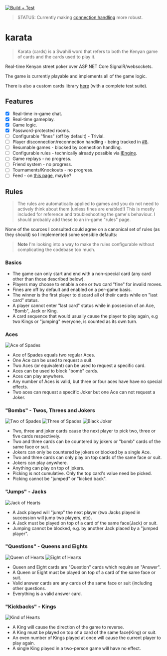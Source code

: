 [![Build + Test](https://github.com/sixpeteunder/karata/actions/workflows/dotnet.yml/badge.svg)](https://github.com/sixpeteunder/karata/actions/workflows/dotnet.yml)

> STATUS: Currently making [connection handling](https://github.com/sixpeteunder/karata/issues/8) more robust.

# karata

> Karata (cards) is a Swahili word that refers to both the Kenyan game of cards and the cards used to play it.

Real-time Kenyan street poker over ASP.NET Core SignalR/websockets.

The game is currently playable and implements all of the game logic.

There is also a custom cards library [here](https://github.com/sixpeteunder/karata/tree/main/src/Karata.Cards) (with a complete test suite).

## Features
- [x] Real-time in-game chat.
- [x] Real-time gameplay.
- [x] Game logic.
- [x] Password-protected rooms.
- [ ] Configurable "fines" (off by default) - Trivial.
- [ ] Player disconnection/reconnection handling - being tracked in [#8](https://github.com/sixpeteunder/karata/issues/8).
- [ ] Resumable games - blocked by connection handling.
- [ ] Configurable rules - technically already possible via [IEngine](https://github.com/sixpeteunder/karata/blob/main/src/Karata.Web/Engines/IEngine.cs).
- [ ] Game replays - no progress.
- [ ] Friend system - no progress.
- [ ] Tournaments/Knockouts - no progress.
- [ ] Feed - on [this page](https://github.com/sixpeteunder/karata/blob/main/src/Karata.Web/Pages/Index.razor), maybe?

## Rules

> The rules are automatically applied to games and you do not need to actively think about them (unless fines are enabled!)
> This is mostly included for reference and troubleshooting the game's behaviour.
> I should probably add these to an in-game "rules" page.

None of the sources I consulted could agree on a canonical set of rules (as they should) so I implemented some sensible defaults:

> **Note**
> I'm looking into a way to make the rules configurable without complicating the codebase too much.

### Basics
- The game can only start and end with a non-special card (any card other than those described below).
- Players may choose to enable a one or two card "fine" for invalid moves.
- Fines are off by default and enabled on a per-game basis.
- The winner is the first player to discard all of theiir cards while on "last card" status.
- A player cannot enter "last card" status while in possesion of an Ace, "Bomb", Jack or King.
- A card sequence that would usually cause the player to play again, e.g two Kings or "jumping" everyone, is counted as its own turn.

### Aces

![Ace of Spades](https://github.com/sixpeteunder/karata/blob/main/src/Karata.Web/wwwroot/img/cards/AceSpades.svg)

- Ace of Spades equals two regular Aces.
- One Ace can be used to request a suit.
- Two Aces (or equivalent) can be used to request a specific card.
- Aces can be used to block "bomb" cards.
- Aces can play anywhere.
- Any number of Aces is valid, but three or four aces have have no special effects.
- Two aces can request a specific Joker but one Ace can not request a Joker.

### "Bombs" - Twos, Threes and Jokers

![Two of Spades](https://github.com/sixpeteunder/karata/blob/main/src/Karata.Web/wwwroot/img/cards/TwoSpades.svg)
![Three of Spades](https://github.com/sixpeteunder/karata/blob/main/src/Karata.Web/wwwroot/img/cards/ThreeSpades.svg)
![Black Joker](https://github.com/sixpeteunder/karata/blob/main/src/Karata.Web/wwwroot/img/cards/BlackJoker.svg)

- Two, three and joker cards cause the next player to pick two, three or five cards respectively.
- Two and three cards can be countered by jokers or "bomb" cards of the same face or suit.
- Jokers can only be countered by jokers or blocked by a single Ace.
- Two and three cards can only play on top cards of the same face or suit.
- Jokers can play anywhere.
- Anything can play on top of jokers.
- Picking is not cumulative. Only the top card's value need be picked.
- Picking cannot be "jumped" or "kicked back".

### "Jumps" - Jacks

![Jack of Hearts](https://github.com/sixpeteunder/karata/blob/main/src/Karata.Web/wwwroot/img/cards/JackHearts.svg)

- A Jack played will "jump" the next player (two Jacks played in succession will jump two players, etc).
- A Jack must be played on top of a card of the same face(Jack) or suit.
- Jumping cannot be blocked, e.g. by another Jack placed by a "jumped player".

### "Questions" - Queens and Eights

![Queen of Hearts](https://github.com/sixpeteunder/karata/blob/main/src/Karata.Web/wwwroot/img/cards/QueenHearts.svg)
![Eight of Hearts](https://github.com/sixpeteunder/karata/blob/main/src/Karata.Web/wwwroot/img/cards/EightHearts.svg)

- Queen and Eight cards are "Question" cards which require an "Answer".
- A Queen or Eight must be played on top of a card of the same face or suit.
- Valid answer cards are any cards of the same face or suit (including other questions.
- Everything is a valid answer card.

### "Kickbacks" - Kings

![Kind of Hearts](https://github.com/sixpeteunder/karata/blob/main/src/Karata.Web/wwwroot/img/cards/KingHearts.svg)

- A King will cause the direction of the game to reverse.
- A King must be played on top of a card of the same face(King) or suit.
- An even number of Kings played at once will cause the current player to play again.
- A single King played in a two-person game will have no effect.
